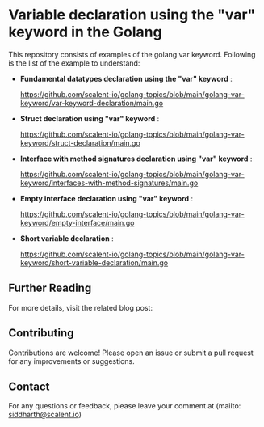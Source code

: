 # Variable declaration using the "var" keyword in the Golang

This repository consists of examples of the golang var keyword. Following is the list of the example to understand:

- **Fundamental datatypes declaration using the "var" keyword** : 

  https://github.com/scalent-io/golang-topics/blob/main/golang-var-keyword/var-keyword-declaration/main.go

- **Struct declaration using "var" keyword** : 

  https://github.com/scalent-io/golang-topics/blob/main/golang-var-keyword/struct-declaration/main.go

- **Interface with method signatures declaration using "var" keyword** : 

  https://github.com/scalent-io/golang-topics/blob/main/golang-var-keyword/interfaces-with-method-signatures/main.go

- **Empty interface declaration using "var" keyword** : 

  https://github.com/scalent-io/golang-topics/blob/main/golang-var-keyword/empty-interface/main.go

- **Short variable declaration** : 

  https://github.com/scalent-io/golang-topics/blob/main/golang-var-keyword/short-variable-declaration/main.go

## Further Reading

  For more details, visit the related blog post: 


## Contributing
  Contributions are welcome! Please open an issue or submit a pull request for any improvements or suggestions.

## Contact
  For any questions or feedback, please leave your comment at (mailto: siddharth@scalent.io)
